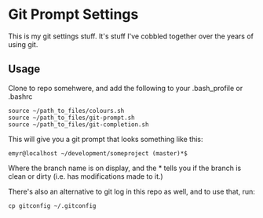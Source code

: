 Git Prompt Settings
===================

This is my git settings stuff. It's stuff I've cobbled together over the years of using git.


## Usage

Clone to repo somehwere, and add the following to your .bash_profile or .bashrc

```
source ~/path_to_files/colours.sh
source ~/path_to_files/git-prompt.sh
source ~/path_to_files/git-completion.sh
```

This will give you a git prompt that looks something like this:

```
emyr@localhost ~/development/someproject (master)*$
```

Where the branch name is on display, and the * tells you if the branch is clean or dirty (i.e. has modifications made to it.)

There's also an alternative to git log in this repo as well, and to use that, run:


```
cp gitconfig ~/.gitconfig
```

